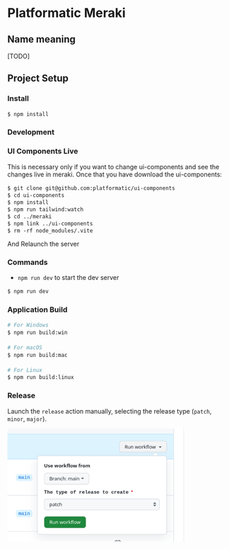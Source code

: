 # Platformatic Meraki

## Name meaning
[TODO]

## Project Setup

### Install

```bash
$ npm install
```

### Development

### UI Components Live

This is necessary only if you want to change ui-components and see the changes live in meraki. Once that you have download the ui-components:

```
$ git clone git@github.com:platformatic/ui-components
$ cd ui-components
$ npm install
$ npm run tailwind:watch
$ cd ../meraki
$ npm link ../ui-components
$ rm -rf node_modules/.vite
```
And Relaunch the server

### Commands

* `npm run dev` to start the dev server

```bash
$ npm run dev
```

### Application Build

```bash
# For Windows
$ npm run build:win

# For macOS
$ npm run build:mac

# For Linux
$ npm run build:linux
```

### Release

Launch the `release` action manually, selecting the release type (`patch`, `minor`, `major`). 

<img src="./docs/release-action.png" width="400" alt="Release Action" />





